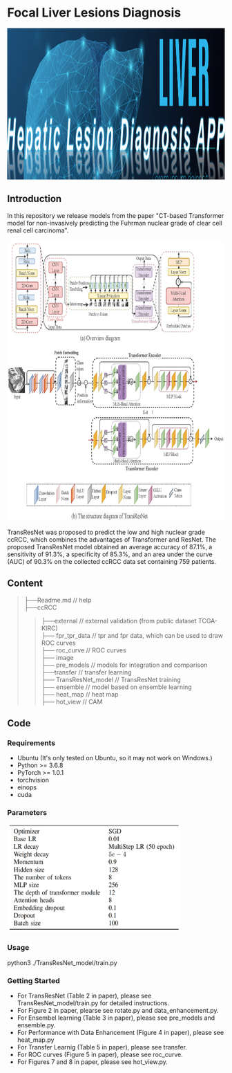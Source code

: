 # Focal Liver Lesions Diagnosis
<div align=center><img src="https://github.com/yangmeiyi/Liver/blob/main/background.png" width="1000" height="350" /></div>


## Introduction
In this repository we release models from the paper "CT-based Transformer model for non-invasively predicting the Fuhrman nuclear grade of clear cell renal cell carcinoma".

<div align=center><img src="https://github.com/yangmeiyi/ccRCC_project/blob/main/network.jpg" width="900" height="650" /></div>

TransResNet was proposed to predict the low and high nuclear grade ccRCC, which combines the advantages of Transformer and ResNet. The proposed TransResNet model obtained an average accuracy of 87.1%, a sensitivity of 91.3%, a specificity of 85.3%, and an area under the curve (AUC) of 90.3% on the collected ccRCC data set containing 759 patients.




## Content
> ├──Readme.md               // help  <br>
> ├──ccRCC              <br>  
> > ├──external             // external validation (from public dataset TCGA-KIRC)  <br>
> > ├── fpr_tpr_data        // tpr and fpr data, which can be used to draw ROC curves  <br>
> > ├── roc_curve           //  ROC curves  <br>
> > ├── image <br>
> > ├── pre_models          // models for integration and comparison  <br>
> > ├──transfer             // transfer learning  <br>
> > ├── TransResNet_model                      // TransResNet training  <br>
> > ├── ensemble     // model based on ensemble learning  <br>
> > ├── heat_map    // heat map  <br>
> > ├── hot_view    // CAM <br>


## Code 

### Requirements
* Ubuntu (It's only tested on Ubuntu, so it may not work on Windows.)
* Python >= 3.6.8
* PyTorch >= 1.0.1
* torchvision
* einops
* cuda

### Parameters
<div align=left><img src="https://github.com/yangmeiyi/ccRCC_project/blob/main/parameters.png" width="400" height="250" /></div>

### Usage

python3 ./TransResNet_model/train.py

### Getting Started
* For TransResNet (Table 2 in paper), please see TransResNet_model/train.py for detailed instructions.
* For Figure 2 in paper, plearse see rotate.py and data_enhancement.py.
* For Ensembel learning (Table 3 in paper), please see pre_models and ensemble.py.
* For Performance with Data Enhancement (Figure 4 in paper), please see heat_map.py
* For Transfer Learnig (Table 5 in paper), please see transfer.
* For ROC curves (Figure 5 in paper), please see roc_curve.
* For Figures 7 and 8 in paper,  please see hot_view.py.





